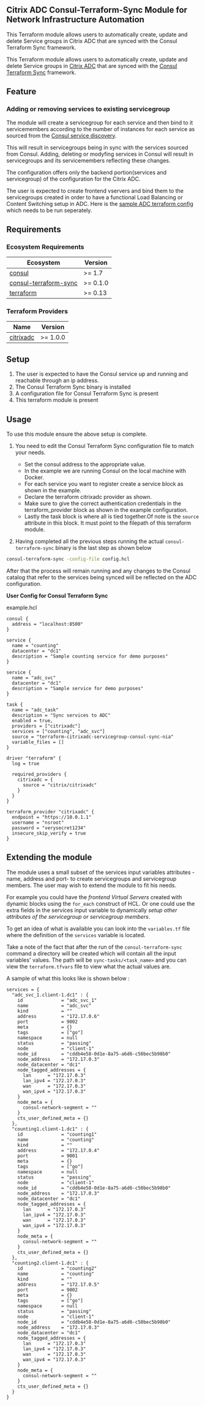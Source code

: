 ## Citrix ADC Consul-Terraform-Sync Module for Network Infrastructure Automation

This Terraform module allows users to automatically create, update and delete Service groups in Citrix ADC that are synced with the Consul Terraform Sync framework.

This Terraform module allows users to automatically create, update and delete Service groups in [Citrix ADC](https://docs.citrix.com/en-us/citrix-adc/current-release/getting-started-with-citrix-adc/communicate-with-clients-servers.html) that
are synced with the [Consul Terraform Sync](https://www.consul.io/docs/nia) framework.

## Feature

### **Adding or removing services to existing servicegroup**
The module will create a servicegroup for each service and then bind to it servicemembers according to
the number of instances for each service as sourced from the [Consul service discovery](https://www.consul.io/).

This will result in servicegroups being in sync with the services sourced from Consul.
Adding, deleting or modyfing services in Consul will result in servicegroups and its servicemembers
reflecting these changes.

The configuration offers only the backend portion(services and servicegroup) of the configuration for the Citrix ADC.

The user is expected to create frontend vservers and bind them to the servicegroups created in order to
have a functional Load Balancing or Content Switching setup in ADC. Here is the [sample ADC terraform config](https://github.com/citrix/terraform-citrixadc-servicegroup-consul-sync-nia/blob/master/example/additional_resources/resources.tf) which needs to be run seperately.

## Requirements

### Ecosystem Requirements

| Ecosystem | Version |
|-----------|---------|
| [consul](https://www.consul.io/downloads) | >= 1.7 |
| [consul-terraform-sync](https://www.consul.io/docs/nia) | >= 0.1.0 |
| [terraform](https://www.terraform.io) | >= 0.13 |

### Terraform Providers

| Name | Version |
|------|---------|
| [citrixadc](https://registry.terraform.io/providers/citrix/citrixadc/latest) | >= 1.0.0 |

## Setup

1. The user is expected to have the Consul service up and running and reachable through an ip address.
2. The Consul Terraform Sync binary is installed
3. A configuration file for Consul Terraform Sync is present
4. This terraform module is present

## Usage

To use this module ensure the above setup is complete.

1. You need to edit the Consul Terraform Sync configuration file to match your needs.
    * Set the consul address to the appropriate value.
    * In the example we are running Consul on the local machine with Docker.
    * For each service you want to register create a service block as shown in the example.
    * Declare the terraform citrixadc provider as shown.
    * Make sure to give the correct authentication credentials in the terraform\_provider block as shown in the example configuration.
    * Lastly the task block is where all is tied together.Of note is the `source` attribute in this block. It must point to the filepath of this terraform module.

2. Having completed all the previous steps running the actual `consul-terraform-sync` binary is the last step as shown below

```bash
consul-terraform-sync -config-file config.hcl
```

After that the process will remain running and any changes to the Consul catalog that refer to the services being synced will be reflected on the ADC configuration.

**User Config for Consul Terraform Sync**

example.hcl
```hcl
consul {
  address = "localhost:8500"
}

service {
  name = "counting"
  datacenter = "dc1"
  description = "Sample counting service for demo purposes"
}

service {
  name = "adc_svc"
  datacenter = "dc1"
  description = "Sample service for demo purposes"
}

task {
  name = "adc_task"
  description = "Sync services to ADC"
  enabled = true,
  providers = ["citrixadc"]
  services = ["counting", "adc_svc"]
  source = "terraform-citrixadc-servicegroup-consul-sync-nia"
  variable_files = []
}

driver "terraform" {
  log = true

  required_providers {
    citrixadc = {
      source = "citrix/citrixadc"
    }
  }
}

terraform_provider "citrixadc" {
  endpoint = "https://10.0.1.1"
  username = "nsroot"
  password = "verysecret1234"
  insecure_skip_verify = true
}
```
## Extending the module

The module uses a small subset of the services input variables attributes - name, address and port- to create servicegroups and servicegroup members.
The user may wish to extend the module to fit his needs.

For example you could have the _frontend Virtual Servers_ created with dynamic blocks using the `for_each` construct of HCL. Or one could use the extra fields in the services input variable to dynamically _setup other attributes of the servicegroup or servicegroup members_.

To get an idea of what is available you can look into the `variables.tf` file where the definition of the `services` variable is located.

Take a note of the fact that after the run of the `consul-terraform-sync` command a directory will be created which will contain all the input variables'
values. The path will be `sync-tasks/<task_name>` and you can view the `terraform.tfvars` file to view what the actual values are.

A sample of what this looks like is shown below :
```hcl
services = {
  "adc_svc_1.client-1.dc1" : {
    id              = "adc_svc_1"
    name            = "adc_svc"
    kind            = ""
    address         = "172.17.0.6"
    port            = 9002
    meta            = {}
    tags            = ["go"]
    namespace       = null
    status          = "passing"
    node            = "client-1"
    node_id         = "cddb4e58-0d1e-8a75-a6d6-c50bec5b98b0"
    node_address    = "172.17.0.3"
    node_datacenter = "dc1"
    node_tagged_addresses = {
      lan      = "172.17.0.3"
      lan_ipv4 = "172.17.0.3"
      wan      = "172.17.0.3"
      wan_ipv4 = "172.17.0.3"
    }
    node_meta = {
      consul-network-segment = ""
    }
    cts_user_defined_meta = {}
  },
  "counting1.client-1.dc1" : {
    id              = "counting1"
    name            = "counting"
    kind            = ""
    address         = "172.17.0.4"
    port            = 9001
    meta            = {}
    tags            = ["go"]
    namespace       = null
    status          = "passing"
    node            = "client-1"
    node_id         = "cddb4e58-0d1e-8a75-a6d6-c50bec5b98b0"
    node_address    = "172.17.0.3"
    node_datacenter = "dc1"
    node_tagged_addresses = {
      lan      = "172.17.0.3"
      lan_ipv4 = "172.17.0.3"
      wan      = "172.17.0.3"
      wan_ipv4 = "172.17.0.3"
    }
    node_meta = {
      consul-network-segment = ""
    }
    cts_user_defined_meta = {}
  },
  "counting2.client-1.dc1" : {
    id              = "counting2"
    name            = "counting"
    kind            = ""
    address         = "172.17.0.5"
    port            = 9002
    meta            = {}
    tags            = ["go"]
    namespace       = null
    status          = "passing"
    node            = "client-1"
    node_id         = "cddb4e58-0d1e-8a75-a6d6-c50bec5b98b0"
    node_address    = "172.17.0.3"
    node_datacenter = "dc1"
    node_tagged_addresses = {
      lan      = "172.17.0.3"
      lan_ipv4 = "172.17.0.3"
      wan      = "172.17.0.3"
      wan_ipv4 = "172.17.0.3"
    }
    node_meta = {
      consul-network-segment = ""
    }
    cts_user_defined_meta = {}
  }
}
```
